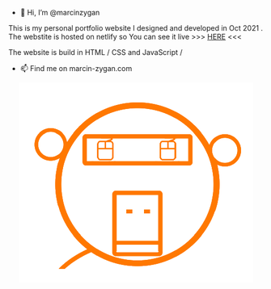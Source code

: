 - 👋 Hi, I’m @marcinzygan 

This is my personal portfolio website I designed and developed in Oct 2021 .
The webstite is hosted on netlify so You can see it live >>> <a href="https://marcin-zygan.com" >HERE</a> <<<

The website is build in HTML / CSS and JavaScript /


- 📫 Find me on marcin-zygan.com
<p align= "center">
  <img src= "https://github.com/marcinzygan/marcinzygan/blob/main/monkey.png" >
</p>